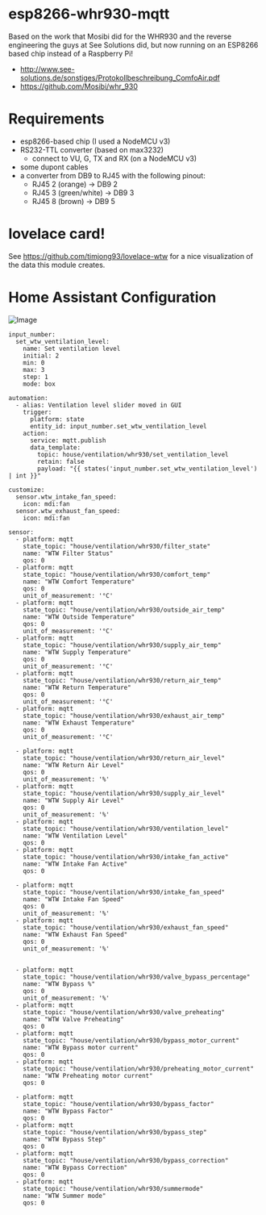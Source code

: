 # esp8266-whr930-mqtt
Based on the work that Mosibi did for the WHR930 and the reverse engineering the guys at See Solutions did, but now running on an ESP8266 based chip instead of a Raspberry Pi!

* http://www.see-solutions.de/sonstiges/Protokollbeschreibung_ComfoAir.pdf
* https://github.com/Mosibi/whr_930

# Requirements
* esp8266-based chip (I used a NodeMCU v3)
* RS232-TTL converter (based on max3232)
  * connect to VU, G, TX and RX (on a NodeMCU v3)
* some dupont cables
* a converter from DB9 to RJ45 with the following pinout:
  * RJ45 2 (orange) -> DB9 2
  * RJ45 3 (green/white) -> DB9 3
  * RJ45 8 (brown) -> DB9 5

# lovelace card!
See https://github.com/timjong93/lovelace-wtw for a nice visualization of the data this module creates.

# Home Assistant Configuration
![Image](https://raw.githubusercontent.com/LukasdeBoer/esp8266-whr930-mqtt/master/homeassistant.png)
```
input_number:
  set_wtw_ventilation_level:
    name: Set ventilation level
    initial: 2
    min: 0
    max: 3
    step: 1
    mode: box

automation:
  - alias: Ventilation level slider moved in GUI
    trigger:
      platform: state
      entity_id: input_number.set_wtw_ventilation_level
    action:
      service: mqtt.publish
      data_template:
        topic: house/ventilation/whr930/set_ventilation_level
        retain: false
        payload: "{{ states('input_number.set_wtw_ventilation_level') | int }}"

customize:
  sensor.wtw_intake_fan_speed:
    icon: mdi:fan
  sensor.wtw_exhaust_fan_speed:
    icon: mdi:fan

sensor:
  - platform: mqtt
    state_topic: "house/ventilation/whr930/filter_state"
    name: "WTW Filter Status"
    qos: 0
  - platform: mqtt
    state_topic: "house/ventilation/whr930/comfort_temp"
    name: "WTW Comfort Temperature"
    qos: 0
    unit_of_measurement: '°C'
  - platform: mqtt
    state_topic: "house/ventilation/whr930/outside_air_temp"
    name: "WTW Outside Temperature"
    qos: 0
    unit_of_measurement: '°C'
  - platform: mqtt
    state_topic: "house/ventilation/whr930/supply_air_temp"
    name: "WTW Supply Temperature"
    qos: 0
    unit_of_measurement: '°C'
  - platform: mqtt
    state_topic: "house/ventilation/whr930/return_air_temp"
    name: "WTW Return Temperature"
    qos: 0
    unit_of_measurement: '°C'
  - platform: mqtt
    state_topic: "house/ventilation/whr930/exhaust_air_temp"
    name: "WTW Exhaust Temperature"
    qos: 0
    unit_of_measurement: '°C'

  - platform: mqtt
    state_topic: "house/ventilation/whr930/return_air_level"
    name: "WTW Return Air Level"
    qos: 0
    unit_of_measurement: '%'
  - platform: mqtt
    state_topic: "house/ventilation/whr930/supply_air_level"
    name: "WTW Supply Air Level"
    qos: 0
    unit_of_measurement: '%'
  - platform: mqtt
    state_topic: "house/ventilation/whr930/ventilation_level"
    name: "WTW Ventilation Level"
    qos: 0
  - platform: mqtt
    state_topic: "house/ventilation/whr930/intake_fan_active"
    name: "WTW Intake Fan Active"
    qos: 0

  - platform: mqtt
    state_topic: "house/ventilation/whr930/intake_fan_speed"
    name: "WTW Intake Fan Speed"
    qos: 0
    unit_of_measurement: '%'
  - platform: mqtt
    state_topic: "house/ventilation/whr930/exhaust_fan_speed"
    name: "WTW Exhaust Fan Speed"
    qos: 0
    unit_of_measurement: '%'


  - platform: mqtt
    state_topic: "house/ventilation/whr930/valve_bypass_percentage"
    name: "WTW Bypass %"
    qos: 0
    unit_of_measurement: '%'
  - platform: mqtt
    state_topic: "house/ventilation/whr930/valve_preheating"
    name: "WTW Valve Preheating"
    qos: 0
  - platform: mqtt
    state_topic: "house/ventilation/whr930/bypass_motor_current"
    name: "WTW Bypass motor current"
    qos: 0
  - platform: mqtt
    state_topic: "house/ventilation/whr930/preheating_motor_current"
    name: "WTW Preheating motor current"
    qos: 0

  - platform: mqtt
    state_topic: "house/ventilation/whr930/bypass_factor"
    name: "WTW Bypass Factor"
    qos: 0
  - platform: mqtt
    state_topic: "house/ventilation/whr930/bypass_step"
    name: "WTW Bypass Step"
    qos: 0
  - platform: mqtt
    state_topic: "house/ventilation/whr930/bypass_correction"
    name: "WTW Bypass Correction"
    qos: 0
  - platform: mqtt
    state_topic: "house/ventilation/whr930/summermode"
    name: "WTW Summer mode"
    qos: 0

```
